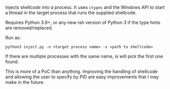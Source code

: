 Injects shellcode into a process. It uses `ctypes` and the Windows API to start a thread in the target process that runs the supplied shellcode.

Requires Python 3.9+, or any new-ish version of Python 3 if the type hints are removed/replaced.

Run as:

    python3 inject.py -n <target process name> -s <path to shellcode>

If there are multiple processes with the same name, is will pick the first one found.

This is more of a PoC than anything. Improving the handling of shellcode and allowing the user to specify by PID are easy improvements that I may make in the future.